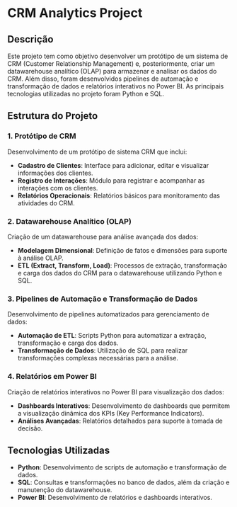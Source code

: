 # CRM Analytics Project

## Descrição

Este projeto tem como objetivo desenvolver um protótipo de um sistema de CRM (Customer Relationship Management) e, posteriormente, criar um datawarehouse analítico (OLAP) para armazenar e analisar os dados do CRM. Além disso, foram desenvolvidos pipelines de automação e transformação de dados e relatórios interativos no Power BI. As principais tecnologias utilizadas no projeto foram Python e SQL.

## Estrutura do Projeto

### 1. Protótipo de CRM
Desenvolvimento de um protótipo de sistema CRM que inclui:

- **Cadastro de Clientes**: Interface para adicionar, editar e visualizar informações dos clientes.
- **Registro de Interações**: Módulo para registrar e acompanhar as interações com os clientes.
- **Relatórios Operacionais**: Relatórios básicos para monitoramento das atividades do CRM.

### 2. Datawarehouse Analítico (OLAP)
Criação de um datawarehouse para análise avançada dos dados:

- **Modelagem Dimensional**: Definição de fatos e dimensões para suporte à análise OLAP.
- **ETL (Extract, Transform, Load)**: Processos de extração, transformação e carga dos dados do CRM para o datawarehouse utilizando Python e SQL.

### 3. Pipelines de Automação e Transformação de Dados
Desenvolvimento de pipelines automatizados para gerenciamento de dados:

- **Automação de ETL**: Scripts Python para automatizar a extração, transformação e carga dos dados.
- **Transformação de Dados**: Utilização de SQL para realizar transformações complexas necessárias para a análise.

### 4. Relatórios em Power BI
Criação de relatórios interativos no Power BI para visualização dos dados:

- **Dashboards Interativos**: Desenvolvimento de dashboards que permitem a visualização dinâmica dos KPIs (Key Performance Indicators).
- **Análises Avançadas**: Relatórios detalhados para suporte à tomada de decisão.

## Tecnologias Utilizadas

- **Python**: Desenvolvimento de scripts de automação e transformação de dados.
- **SQL**: Consultas e transformações no banco de dados, além da criação e manutenção do datawarehouse.
- **Power BI**: Desenvolvimento de relatórios e dashboards interativos.
